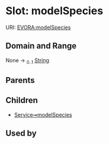 
# Slot: modelSpecies



URI: [EVORA:modelSpecies](https://evora-project.eu/modelSpecies)


## Domain and Range

None &#8594;  <sub>0..1</sub> [String](types/String.md)

## Parents


## Children

 *  [Service➞modelSpecies](Service_modelSpecies.md)

## Used by

